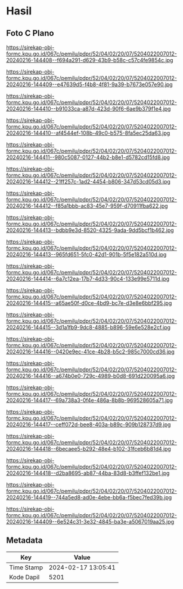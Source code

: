 # Hasil

## Foto C Plano

https://sirekap-obj-formc.kpu.go.id/067c/pemilu/pdpr/52/04/02/20/07/5204022007012-20240216-144408--f694a291-d629-43b9-b58c-c57c4fe9854c.jpg

https://sirekap-obj-formc.kpu.go.id/067c/pemilu/pdpr/52/04/02/20/07/5204022007012-20240216-144409--e47639d5-f4b8-4f81-9a39-b7673e057e90.jpg

https://sirekap-obj-formc.kpu.go.id/067c/pemilu/pdpr/52/04/02/20/07/5204022007012-20240216-144410--b91033ca-a87d-423d-90f6-6ae9b379f1e4.jpg

https://sirekap-obj-formc.kpu.go.id/067c/pemilu/pdpr/52/04/02/20/07/5204022007012-20240216-144410--af4544ef-108b-49c0-b575-8fa5ec25da63.jpg

https://sirekap-obj-formc.kpu.go.id/067c/pemilu/pdpr/52/04/02/20/07/5204022007012-20240216-144411--980c5087-0127-44b2-b8e1-d5782cd15fd8.jpg

https://sirekap-obj-formc.kpu.go.id/067c/pemilu/pdpr/52/04/02/20/07/5204022007012-20240216-144412--21ff257c-1ad2-4454-b806-347d53cd05d3.jpg

https://sirekap-obj-formc.kpu.go.id/067c/pemilu/pdpr/52/04/02/20/07/5204022007012-20240216-144412--f85a1bbb-ac83-45e7-959f-d70911fba622.jpg

https://sirekap-obj-formc.kpu.go.id/067c/pemilu/pdpr/52/04/02/20/07/5204022007012-20240216-144413--bdbb9e3d-8520-4325-9ada-9dd5bcf1b462.jpg

https://sirekap-obj-formc.kpu.go.id/067c/pemilu/pdpr/52/04/02/20/07/5204022007012-20240216-144413--965fd651-5fc0-42d1-901b-5f5e182a510d.jpg

https://sirekap-obj-formc.kpu.go.id/067c/pemilu/pdpr/52/04/02/20/07/5204022007012-20240216-144414--6a7c12ea-17b7-4d33-90c4-133e99e5711d.jpg

https://sirekap-obj-formc.kpu.go.id/067c/pemilu/pdpr/52/04/02/20/07/5204022007012-20240216-144415--a65ae50f-d0ce-4bd9-bc7e-d3e8e6bbf295.jpg

https://sirekap-obj-formc.kpu.go.id/067c/pemilu/pdpr/52/04/02/20/07/5204022007012-20240216-144415--3d1a1fb9-9dc8-4885-b896-59e6e528e2cf.jpg

https://sirekap-obj-formc.kpu.go.id/067c/pemilu/pdpr/52/04/02/20/07/5204022007012-20240216-144416--0420e9ec-41ce-4b28-b5c2-985c7000cd36.jpg

https://sirekap-obj-formc.kpu.go.id/067c/pemilu/pdpr/52/04/02/20/07/5204022007012-20240216-144416--a674b0e0-729c-4989-b0d8-691d220095a6.jpg

https://sirekap-obj-formc.kpu.go.id/067c/pemilu/pdpr/52/04/02/20/07/5204022007012-20240216-144417--69a738a3-0f4e-486a-8b8b-969528605a71.jpg

https://sirekap-obj-formc.kpu.go.id/067c/pemilu/pdpr/52/04/02/20/07/5204022007012-20240216-144417--ceff072d-bee8-403a-b89c-909b128737d9.jpg

https://sirekap-obj-formc.kpu.go.id/067c/pemilu/pdpr/52/04/02/20/07/5204022007012-20240216-144418--6becaee5-b292-48e4-b102-31fceb6b81d4.jpg

https://sirekap-obj-formc.kpu.go.id/067c/pemilu/pdpr/52/04/02/20/07/5204022007012-20240216-144418--d2ba8695-ab87-44ba-83d8-b3ffef132be1.jpg

https://sirekap-obj-formc.kpu.go.id/067c/pemilu/pdpr/52/04/02/20/07/5204022007012-20240216-144419--744a5ed8-ad0e-4ebe-bb6a-f5bec7fed39b.jpg

https://sirekap-obj-formc.kpu.go.id/067c/pemilu/pdpr/52/04/02/20/07/5204022007012-20240216-144409--6e524c31-3e32-4845-ba3e-a5067019aa25.jpg


## Metadata

| Key        | Value               |
| ---------- | ------------------- |
| Time Stamp | 2024-02-17 13:05:41 |
| Kode Dapil | 5201                |




